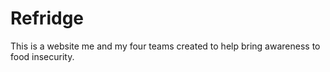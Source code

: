 # Refridge
This is a website me and my four teams created to help bring awareness to food insecurity.
